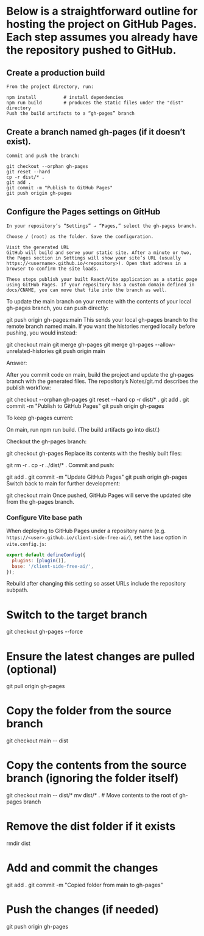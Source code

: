 # Below is a straightforward outline for hosting the project on GitHub Pages. Each step assumes you already have the repository pushed to GitHub.

## Create a production build
    From the project directory, run:

    npm install          # install dependencies
    npm run build        # produces the static files under the "dist" directory
    Push the build artifacts to a “gh-pages” branch

## Create a branch named gh-pages (if it doesn’t exist).

    Commit and push the branch:

    git checkout --orphan gh-pages
    git reset --hard
    cp -r dist/* .
    git add .
    git commit -m "Publish to GitHub Pages"
    git push origin gh-pages

## Configure the Pages settings on GitHub

    In your repository’s “Settings” → “Pages,” select the gh-pages branch.

    Choose / (root) as the folder. Save the configuration.

    Visit the generated URL
    GitHub will build and serve your static site. After a minute or two, the Pages section in Settings will show your site’s URL (usually https://<username>.github.io/<repository>). Open that address in a browser to confirm the site loads.

    These steps publish your built React/Vite application as a static page using GitHub Pages. If your repository has a custom domain defined in docs/CNAME, you can move that file into the branch as well.



To update the main branch on your remote with the contents of your local gh-pages branch, you can push directly:

git push origin gh-pages:main
This sends your local gh-pages branch to the remote branch named main. If you want the histories merged locally before pushing, you would instead:

git checkout main
git merge gh-pages
git merge gh-pages --allow-unrelated-histories
git push origin main



Answer:

After you commit code on main, build the project and update the gh‑pages branch with the generated files. The repository’s Notes/git.md describes the publish workflow:

git checkout --orphan gh-pages
git reset --hard
cp -r dist/* .
git add .
git commit -m "Publish to GitHub Pages"
git push origin gh-pages

To keep gh-pages current:

On main, run npm run build.
(The build artifacts go into dist/.)

Checkout the gh-pages branch:

git checkout gh-pages
Replace its contents with the freshly built files:

git rm -r .
cp -r ../dist/* .
Commit and push:

git add .
git commit -m "Update GitHub Pages"
git push origin gh-pages
Switch back to main for further development:

git checkout main
Once pushed, GitHub Pages will serve the updated site from the gh-pages branch.

### Configure Vite base path

When deploying to GitHub Pages under a repository name (e.g. `https://<user>.github.io/client-side-free-ai/`), set the `base` option in `vite.config.js`:

```js
export default defineConfig({
  plugins: [plugin()],
  base: '/client-side-free-ai/',
});
```

Rebuild after changing this setting so asset URLs include the repository subpath.


# Switch to the target branch
git checkout gh-pages --force

# Ensure the latest changes are pulled (optional)
git pull origin gh-pages

# Copy the folder from the source branch
git checkout main -- dist
# Copy the contents from the source branch (ignoring the folder itself)
git checkout main -- dist/*
mv dist/* .  # Move contents to the root of gh-pages branch
# Remove the dist folder if it exists
rmdir dist

# Add and commit the changes
git add .
git commit -m "Copied folder from main to gh-pages"

# Push the changes (if needed)
git push origin gh-pages

